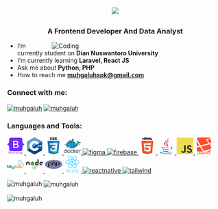 <h1 align="center">
  <img src="https://readme-typing-svg.herokuapp.com/?font=Montserrat&size=36&weight=600&center=true&vCenter=true&width=700&height=70&duration=3000&pause=900&color=00C9FF&lines=Hello+There!+👋;I'm+Muh+Galuh+Surya+Putra+Kusuma!" />
</h1>
<h3 align="center">A Frontend Developer And Data Analyst</h3>
<img align="right" alt="Coding" width="400" src="https://cdn.dribbble.com/userupload/31672791/file/original-7d5994e1f1e51586dbc8e703981511cb.gif">

- I’m currently student on **Dian Nuswantoro University**
- I’m currently learning **Laravel, React JS**
- Ask me about **Python, PHP**
- How to reach me **muhgaluhspk@gmail.com**

<h3 align="left">Connect with me:</h3>

<p align="left">

<a href="https://www.linkedin.com/in/muh-galuh-surya-putra-kusuma/" target="blank"><img align="center" src="https://raw.githubusercontent.com/rahuldkjain/github-profile-readme-generator/master/src/images/icons/Social/linked-in-alt.svg" alt="muhgaluh" height="30" width="40" /></a> <a href="https://instagram.com/muhammdgaluh" target="blank"><img align="center" src="https://raw.githubusercontent.com/rahuldkjain/github-profile-readme-generator/master/src/images/icons/Social/instagram.svg" alt="muhgaluh" height="30" width="40" /></a>

</p>

<h3 align="left">Languages and Tools:</h3>

<p align="left"> <a href="https://getbootstrap.com" target="_blank" rel="noreferrer"> <img src="https://raw.githubusercontent.com/devicons/devicon/master/icons/bootstrap/bootstrap-plain-wordmark.svg" alt="bootstrap" width="40" height="40"/> </a> <a href="https://www.w3schools.com/cpp/" target="_blank" rel="noreferrer"> <img src="https://raw.githubusercontent.com/devicons/devicon/master/icons/cplusplus/cplusplus-original.svg" alt="cplusplus" width="40" height="40"/> </a> <a href="https://www.w3schools.com/css/" target="_blank" rel="noreferrer"> <img src="https://raw.githubusercontent.com/devicons/devicon/master/icons/css3/css3-original-wordmark.svg" alt="css3" width="40" height="40"/> </a> <a href="https://www.docker.com/" target="_blank" rel="noreferrer"> <img src="https://raw.githubusercontent.com/devicons/devicon/master/icons/docker/docker-original-wordmark.svg" alt="docker" width="40" height="40"/> </a> <a href="https://www.figma.com/" target="_blank" rel="noreferrer"> <img src="https://www.vectorlogo.zone/logos/figma/figma-icon.svg" alt="figma" width="40" height="40"/> </a> <a href="https://firebase.google.com/" target="_blank" rel="noreferrer"> <img src="https://www.vectorlogo.zone/logos/firebase/firebase-icon.svg" alt="firebase" width="40" height="40"/> </a> <a href="https://www.w3.org/html/" target="_blank" rel="noreferrer"> <img src="https://raw.githubusercontent.com/devicons/devicon/master/icons/html5/html5-original-wordmark.svg" alt="html5" width="40" height="40"/> </a> <a href="https://www.java.com" target="_blank" rel="noreferrer"> <img src="https://raw.githubusercontent.com/devicons/devicon/master/icons/java/java-original.svg" alt="java" width="40" height="40"/> </a> <a href="https://developer.mozilla.org/en-US/docs/Web/JavaScript" target="_blank" rel="noreferrer"> <img src="https://raw.githubusercontent.com/devicons/devicon/master/icons/javascript/javascript-original.svg" alt="javascript" width="40" height="40"/> </a> <a href="https://www.google.com/url?sa=i&url=https%3A%2F%2Fwww.pngegg.com%2Fid%2Fpng-venck&psig=AOvVaw0ns_USbEc_7dj11AJAt8Zk&ust=1756315451150000&source=images&cd=vfe&opi=89978449&ved=0CBIQjRxqFwoTCMCJ-ZX_qI8DFQAAAAAdAAAAABAE" target="_blank" rel="noreferrer"> <img src="https://raw.githubusercontent.com/devicons/devicon/master/icons/laravel/laravel-plain-wordmark.svg" alt="laravel" width="40" height="40"/> </a> <a href="https://www.mysql.com/" target="_blank" rel="noreferrer"> <img src="https://raw.githubusercontent.com/devicons/devicon/master/icons/mysql/mysql-original-wordmark.svg" alt="mysql" width="40" height="40"/> </a> <a href="https://nodejs.org" target="_blank" rel="noreferrer"> <img src="https://raw.githubusercontent.com/devicons/devicon/master/icons/nodejs/nodejs-original-wordmark.svg" alt="nodejs" width="40" height="40"/> </a> <a href="https://www.php.net" target="_blank" rel="noreferrer"> <img src="https://raw.githubusercontent.com/devicons/devicon/master/icons/php/php-original.svg" alt="php" width="40" height="40"/> </a> <a href="https://reactjs.org/" target="_blank" rel="noreferrer"> <img src="https://raw.githubusercontent.com/devicons/devicon/master/icons/react/react-original-wordmark.svg" alt="react" width="40" height="40"/> </a> <a href="https://reactnative.dev/" target="_blank" rel="noreferrer"> <img src="https://reactnative.dev/img/header_logo.svg" alt="reactnative" width="40" height="40"/> </a> <a href="https://tailwindcss.com/" target="_blank" rel="noreferrer"> <img src="https://www.vectorlogo.zone/logos/tailwindcss/tailwindcss-icon.svg" alt="tailwind" width="40" height="40"/> </a> </p>

<p><img align="left" src="https://github-readme-stats.vercel.app/api/top-langs?username=muhgaluh&show_icons=true&locale=en&layout=compact" alt="muhgaluh" /></p>

<p>&nbsp;<img align="center" src="https://github-readme-stats.vercel.app/api?username=muhgaluh&show_icons=true&locale=en" alt="muhgaluh" /></p>

<p><img align="center" src="https://github-readme-streak-stats.herokuapp.com/?user=muhgaluh&" alt="muhgaluh" /></p>
